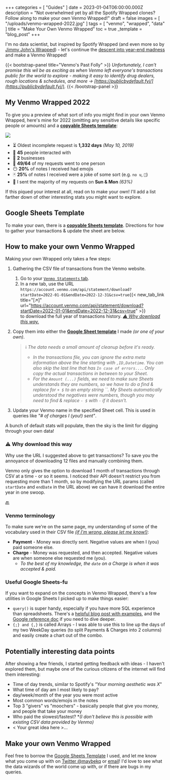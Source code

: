 +++
categories = [ "Guides" ]
date = 2023-01-04T06:00:00.000Z
description = "Not overwhelmed yet by all the Spotify Wrapped clones? Follow along to make your own Venmo Wrapped!"
draft = false
images = [ "/uploads/venmo-wrapped-2022.jpg" ]
tags = [ "venmo", "wrapped", "data" ]
title = "Make Your Own Venmo Wrapped"
toc = true
_template = "blog_post"
+++


I'm no data scientist, but inspired by Spotify Wrapped (and even more so by [Jimmy John's Wrapped](https://twitter.com/BBarberie/status/1608476950108209158)) - let's continue the [descent into year-end madness](https://news.yahoo.com/spotify-wrapped-created-end-menace-194534713.html) and make a Venmo Wrapped!

{{< bootstrap-panel title="Venmo's Past Folly" >}}
_Unfortunately, I can't promise this wil be as exciting as when Venmo left everyone's transactions public for the world to explore - making it easy to identify drug dealers, rough locations & schedules, and more -> [https://publicbydefault.fyi/](https://publicbydefault.fyi/)._
{{< /bootstrap-panel >}}

## My Venmo Wrapped 2022

To give you a preview of what sort of info you might find in your own Venmo Wrapped, here's mine for 2022 (omitting any sensitive details like specific people or amounts) and a [**copyable Sheets template**](https://docs.google.com/spreadsheets/d/1MotwaQm1jyDeqBVdD-ZTFTSHyvJyyI9gSwjt3B9_Wa0/edit?usp=sharing):

![](/uploads/venmo-wrapped-2022.jpg)

* ⏳ Oldest incomplete request is **1,332 days** _(May 10, 2019)_
* 👯 **45** people interacted with
* 🏢 **2** businesses
* 🤷 **49/64** of my requests went to one person
* 😶 **20%** of notes I received had emojis
* 🃏 **25%** of notes I received were a joke of some sort (e.g. `no u`, `💩`)
* 📅 I sent the majority of my requests on **Sun & Mon** _(63%)_

If this piqued your interest at all, read on to make your own! I'll add a list farther down of other interesting stats you might want to explore.

## Google Sheets Template

To make your own, there is a [**copyable Sheets template**](https://docs.google.com/spreadsheets/d/1MotwaQm1jyDeqBVdD-ZTFTSHyvJyyI9gSwjt3B9_Wa0/edit?usp=sharing). Directions for how to gather your transactions & update the sheet are below.

## How to make your own Venmo Wrapped

Making your own Wrapped only takes a few steps:

1. Gathering the CSV file of transactions from the Venmo website.
   1. Go to your [`Venmo Statements` tab](https://account.venmo.com/statement).
   2. In a new tab, use the URL `https://account.venmo.com/api/statement/download?startDate=2022-01-01&endDate=2022-12-31&csv=true`{{< new_tab_link title="[↗️]" url="https://account.venmo.com/api/statement/download?startDate=2022-01-01&endDate=2022-12-31&csv=true" >}}  
   to download the full year of transactions history. [_⚠️ Why download this way._](#-why-download-this-way)
2. Copy them into either the [**Google Sheet template**](https://docs.google.com/spreadsheets/d/1MotwaQm1jyDeqBVdD-ZTFTSHyvJyyI9gSwjt3B9_Wa0/edit?usp=sharing) I made _(or one of your own)_.

   > ℹ️ _The data needs a small amount of cleanup before it's ready._
   > * _In the transactions file, you can ignore the extra meta information above the line starting with `,ID,Datetime`. You can also skip the last line that has `In case of errors...`. Only copy the actual transactions in between to your Sheet._
   > * _For the `Amount (...)` fields, we need to make sure Sheets understands they are numbers, so we have to do a find & replace for `+ $` to an empty string \`\`. My Sheets automatically understood the negatives were numbers, though you may need to find & replace `- $` with `-` if it doesn't._
3. Update your Venmo name in the specified Sheet cell. This is used in queries like _"# of charges I (you!) sent"_.

A bunch of default stats will populate, then the sky is the limit for digging through your own data!

### ⚠️ Why download this way

Why use the URL I suggested above to get transactions? To save you the annoyance of downloading 12 files and manually combining them.

Venmo only gives the option to download 1 month of transactions through CSV at a time - or so it seems. I noticed their API doesn't restrict you from requesting more than 1 month, so by modifying the URL params (called `startDate` and `endDate` in the URL above) we can have it download the entire year in one swoop.

[🔙](#how-to-make-your-own-venmo-wrapped)

### Venmo terminology

To make sure we're on the same page, my understanding of some of the vocabulary used in their CSV file [_(if I'm wrong, please let me know!)_](#share-your-venmo-wrapped):

* **Payment** - Money was directly sent. Negative values are when I (you) paid someone else.
* **Charge** - Money was requested, and then accepted. Negative values are when someone else requested me (you).
  * _To the best of my knowledge, the `date` on a Charge is when it was accepted & paid._

### Useful Google Sheets-fu

If you want to expand on the concepts in Venmo Wrapped, there's a few utilities in Google Sheets I picked up to make things easier:

* `query()` is super handy, especially if you have more SQL experience than spreadsheets. There's a [helpful blog post with examples](https://www.benlcollins.com/spreadsheets/google-sheets-query-sql/), and the [Google reference doc](https://developers.google.com/chart/interactive/docs/querylanguage#overview) if you need to dive deeper.
* `{;} and {,}` is called Arrays - I was able to use this to line up the days of my two WeekDay queries (to split Payments & Charges into 2 columns) and easily create a chart out of the combo.

## Potentially interesting data points

After showing a few friends, I started getting feedback with ideas - I haven't explored them, but maybe one of the curious citizens of the internet will find them interesting:

* Time of day trends, similar to Spotify's _"Your morning aesthetic was X_"
* What time of day am I most likely to pay?
* day/week/month of the year you were most active
* Most common words/emojis in the notes
* Top 3 "givers" vs "moochers" - basically people that give you money, and people that take your money
* Who paid the slowest/fastest? *_(I don't believe this is possible with existing CSV data provided by Venmo)_
* < Your great idea here >...

## Make your own Venmo Wrapped

Feel free to borrow the [Google Sheets Template](https://docs.google.com/spreadsheets/d/1MotwaQm1jyDeqBVdD-ZTFTSHyvJyyI9gSwjt3B9_Wa0/edit?usp=sharing) I used, and let me know what you come up with on [Twitter @maybekq](https://twitter.com/maybekq) or [email](mailto:kevinquinnfun@notxss.anonaddy.com)! I'd love to see what the data wizards of the world come up with, or if there are bugs in my queries.
